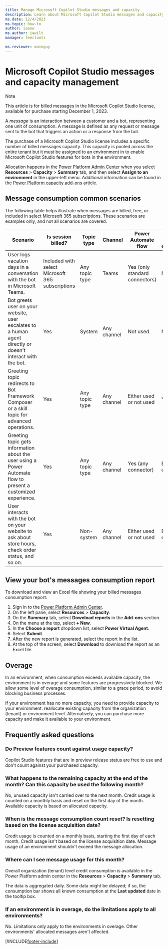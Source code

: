 ```yaml
---
title: Manage Microsoft Copilot Studio messages and capacity
description: Learn about Microsoft Copilot Studio messages and capacity management and billing
ms.date: 12/4/2023
ms.topic: how-to
author: iaanw
ms.author: iawilt
manager: leeclontz

ms.reviewer: mainguy
---
```


# Microsoft Copilot Studio messages and capacity management

> [!NOTE]
> 
> This article is for billed messages in the Microsoft Copilot Studio license, available for purchase starting December 1, 2023.

A _message_ is an interaction between a customer and a bot, representing one unit of consumption. A message is defined as any request or message sent to the bot that triggers an action or a response from the bot.

The purchase of a Microsoft Copilot Studio license includes a specific number of billed messages capacity. This capacity is pooled across the entire tenant but it must be assigned to an environment in to enable Microsoft Copilot Studio features for bots in the environment.

Allocation happens in the [Power Platform Admin Center](https://admin.powerplatform.microsoft.com/) when you select **Resources** > **Capacity** > **Summary** tab, and then select **Assign to an environment** in the upper-left menu. Additional information can be found in the [Power Platform capacity add-ons](/power-platform/admin/capacity-add-on) article.

## Message consumption common scenarios

The following table helps illustrate when messages are billed, free, or included in select Microsoft 365 subscriptions. These scenarios are examples only, and not all scenarios are covered.

| Scenario | Is session billed? | Topic type | Channel | Power Automate flow  | Bot Framework extensibility | Bot stored in |
| --- | --- | --- | --- | --- | --- | --- |
| User logs vacation days in a conversation with the bot in Microsoft Teams. | Included with select Microsoft 365 subscriptions | Any topic type | Teams | Yes (only standard connectors) | Not used | Dataverse for Teams |
| Bot greets user on your website, user escalates to a human agent directly or doesn't interact with the bot. | Yes | System  | Any channel | Not used | Not used | Any environment type |
| Greeting topic redirects to Bot Framework Composer or a skill topic for advanced operations. | Yes | Any topic type | Any channel | Either used or not used | Yes | Any environment type |
| Greeting topic gets information about the user using a Power Automate flow to present a customized experience. | Yes | Any topic type | Any channel | Yes (any connector) | Either used or not used | Any environment type |
| User interacts with the bot on your website to ask about store hours, check order status, and so on. | Yes | Non-system | Any channel | Either used or not used | Either used or not used | Dataverse |

## View your bot's messages consumption report

To download and view an Excel file showing your billed messages consumption report:

1. Sign in to the [Power Platform Admin Center](https://admin.powerplatform.microsoft.com/).
1. On the left pane, select **Resources** > **Capacity**.
1. On the **Summary** tab, select **Download reports** in the **Add-ons** section.
1. On the menu at the top, select **+ New**.
1. In the **Choose a report** dropdown list, select **Power Virtual Agent**.
1. Select **Submit**.
1. After the new report is generated, select the report in the list.
1. At the top of the screen, select **Download** to download the report as an Excel file.

## Overage

In an environment, when consumption exceeds available capacity, the environment is in overage and some features are progressively blocked. We allow some level of overage consumption, similar to a grace period, to avoid blocking business processes.

If your environment has no more capacity, you need to provide capacity to your environment: reallocate existing capacity from the organization (tenant) or environment level. Alternatively, you can purchase more capacity and make it available to your environment.

## Frequently asked questions

### Do Preview features count against usage capacity?

Copilot Studio features that are in preview release status are free to use and don't count against your purchased capacity.

### What happens to the remaining capacity at the end of the month? Can this capacity be used the following month?

No, unused capacity isn't carried over to the next month. Credit usage is counted on a monthly basis and reset on the first day of the month. Available capacity is based on allocated capacity.

### When is the message consumption count reset? Is resetting based on the license acquisition date?

Credit usage is counted on a monthly basis, starting the first day of each month. Credit usage isn't based on the license acquisition date. Message usage of an environment shouldn't exceed the message allocation.

### Where can I see message usage for this month?

Overall organization (tenant) level credit consumption is available in the Power Platform admin center in the **Resources** > **Capacity** > **Summary** tab.

The data is aggregated daily. Some data might be delayed; if so, the consumption bar shows all known consumption at the **Last updated** date in the tooltip box.

### If an environment is in overage, do the limitations apply to all environments?

No. Limitations only apply to the environments in overage. Other environments' allocated messages aren't affected.

[!INCLUDE[footer-include](includes/footer-banner.md)]
